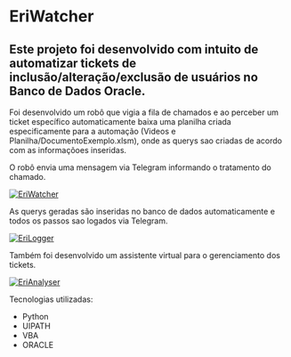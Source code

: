 # EriWatcher

## Este projeto foi desenvolvido com intuito de automatizar tickets de inclusão/alteração/exclusão de usuários no Banco de Dados Oracle.  

Foi desenvolvido um robô que vigia a fila de chamados e ao perceber um ticket específico automaticamente baixa uma planilha criada especificamente para a automação (Videos e Planilha/DocumentoExemplo.xlsm), onde as querys sao criadas de acordo com as informaçõoes inseridas.

O robô envia uma mensagem via Telegram informando o tratamento do chamado.

[![EriWatcher](http://img.youtube.com/vi/uUxGFBJANvc/0.jpg)](http://www.youtube.com/watch?v=uUxGFBJANvc "EriWatcher")

As querys geradas são inseridas no banco de dados automaticamente e todos os passos sao logados via Telegram.

[![EriLogger](http://img.youtube.com/vi/GJ2sm3r6_RY/0.jpg)](http://www.youtube.com/watch?v=GJ2sm3r6_RY "EriLogger")

Também foi desenvolvido um assistente virtual para o gerenciamento dos tickets.

[![EriAnalyser](http://img.youtube.com/vi/-FPISTia8pE/0.jpg)](http://www.youtube.com/watch?v=-FPISTia8pE "EriAnalyser")


Tecnologias utilizadas:

  * Python
  * UIPATH
  * VBA
  * ORACLE
